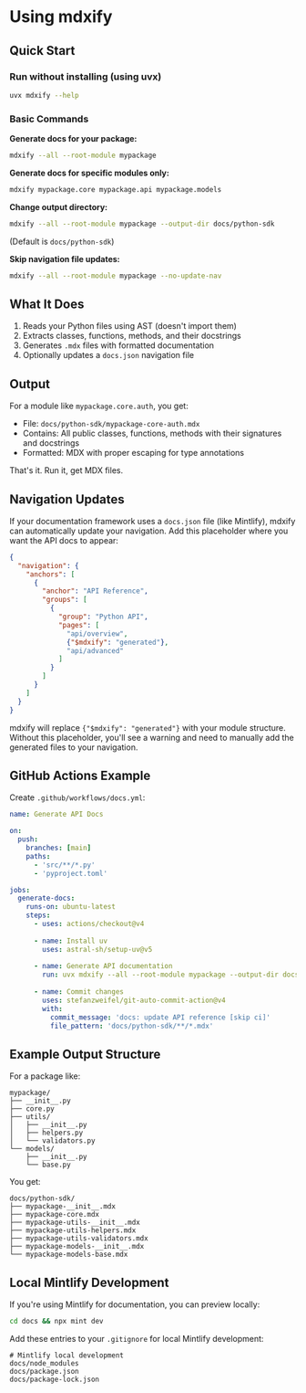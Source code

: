 # Using mdxify

## Quick Start

### Run without installing (using uvx)
```bash
uvx mdxify --help
```

### Basic Commands

**Generate docs for your package:**
```bash
mdxify --all --root-module mypackage
```

**Generate docs for specific modules only:**
```bash
mdxify mypackage.core mypackage.api mypackage.models
```

**Change output directory:**
```bash
mdxify --all --root-module mypackage --output-dir docs/python-sdk
```
(Default is `docs/python-sdk`)

**Skip navigation file updates:**
```bash
mdxify --all --root-module mypackage --no-update-nav
```

## What It Does

1. Reads your Python files using AST (doesn't import them)
2. Extracts classes, functions, methods, and their docstrings
3. Generates `.mdx` files with formatted documentation
4. Optionally updates a `docs.json` navigation file

## Output

For a module like `mypackage.core.auth`, you get:
- File: `docs/python-sdk/mypackage-core-auth.mdx`
- Contains: All public classes, functions, methods with their signatures and docstrings
- Formatted: MDX with proper escaping for type annotations

That's it. Run it, get MDX files.

## Navigation Updates

If your documentation framework uses a `docs.json` file (like Mintlify), mdxify can automatically update your navigation. Add this placeholder where you want the API docs to appear:

```json
{
  "navigation": {
    "anchors": [
      {
        "anchor": "API Reference",
        "groups": [
          {
            "group": "Python API",
            "pages": [
              "api/overview",
              {"$mdxify": "generated"},
              "api/advanced"
            ]
          }
        ]
      }
    ]
  }
}
```

mdxify will replace `{"$mdxify": "generated"}` with your module structure. Without this placeholder, you'll see a warning and need to manually add the generated files to your navigation.

## GitHub Actions Example

Create `.github/workflows/docs.yml`:

```yaml
name: Generate API Docs

on:
  push:
    branches: [main]
    paths:
      - 'src/**/*.py'
      - 'pyproject.toml'

jobs:
  generate-docs:
    runs-on: ubuntu-latest
    steps:
      - uses: actions/checkout@v4
      
      - name: Install uv
        uses: astral-sh/setup-uv@v5
      
      - name: Generate API documentation
        run: uvx mdxify --all --root-module mypackage --output-dir docs/python-sdk
      
      - name: Commit changes
        uses: stefanzweifel/git-auto-commit-action@v4
        with:
          commit_message: 'docs: update API reference [skip ci]'
          file_pattern: 'docs/python-sdk/**/*.mdx'
```

## Example Output Structure

For a package like:
```
mypackage/
├── __init__.py
├── core.py
├── utils/
│   ├── __init__.py
│   ├── helpers.py
│   └── validators.py
└── models/
    ├── __init__.py
    └── base.py
```

You get:
```
docs/python-sdk/
├── mypackage-__init__.mdx
├── mypackage-core.mdx
├── mypackage-utils-__init__.mdx
├── mypackage-utils-helpers.mdx
├── mypackage-utils-validators.mdx
├── mypackage-models-__init__.mdx
└── mypackage-models-base.mdx
```

## Local Mintlify Development

If you're using Mintlify for documentation, you can preview locally:

```bash
cd docs && npx mint dev
```

Add these entries to your `.gitignore` for local Mintlify development:
```
# Mintlify local development
docs/node_modules
docs/package.json
docs/package-lock.json
```